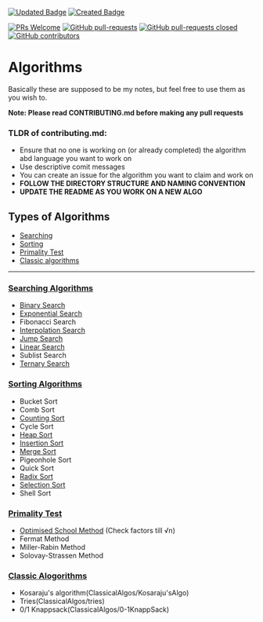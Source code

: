 [![Updated Badge](https://badges.pufler.dev/updated/deutranium/Algorithms)](https://badges.pufler.dev)
[![Created Badge](https://badges.pufler.dev/created/deutranium/Algorithms)](https://badges.pufler.dev)

[![PRs Welcome](https://img.shields.io/badge/PRs-welcome-brightgreen.svg)](http://makeapullrequest.com)
[![GitHub pull-requests](https://img.shields.io/github/issues-pr/deutranium/Algorithms.svg)](https://GitHub.com/Naereen/StrapDown.js/pull/)
[![GitHub pull-requests closed](https://img.shields.io/github/issues-pr-closed/deutranium/Algorithms.svg)](https://GitHub.com/deutranium/Algorithms/pull/)
[![GitHub contributors](https://img.shields.io/github/contributors/deutranium/Algorithms.svg)](https://GitHub.com/deutranium/Algorithms/graphs/contributors/)

# Algorithms

Basically these are supposed to be my notes, but feel free to use them as you wish to.

**Note: Please read CONTRIBUTING.md before making any pull requests**

### TLDR of contributing.md:

- Ensure that no one is working on (or already completed) the algorithm abd language you want to work on
- Use descriptive comit messages
- You can create an issue for the algorithm you want to claim and work on
- **FOLLOW THE DIRECTORY STRUCTURE AND NAMING CONVENTION**
- **UPDATE THE README AS YOU WORK ON A NEW ALGO**


## Types of Algorithms

- [Searching](#searching-algorithms)
- [Sorting](#sorting-algorithms)
- [Primality Test](#primality-test)
- [Classic algorithms](#classic-algos)

<hr>

### [Searching Algorithms](searchingAlgo)
- [Binary Search](searchingAlgo/binarySearch)
- [Exponential Search](searchingAlgo/exponentialSearch)
- Fibonacci Search
- [Interpolation Search](searchingAlgo/interpolationSearch)
- [Jump Search](searchingAlgo/jumpSearch)
- [Linear Search](searchingAlgo/linearSearch)
- Sublist Search
- [Ternary Search](searchingAlgo/ternarySearch)

### [Sorting Algorithms](sortingAlgo)
- Bucket Sort
- Comb Sort
- [Counting Sort](sortingAlgo/countingSort)
- Cycle Sort
- [Heap Sort](sortingAlgo/heapSort)
- [Insertion Sort](sortingAlgo/insertionSort)
- [Merge Sort](sortingAlgo/mergeSort)
- Pigeonhole Sort
- Quick Sort
- [Radix Sort](sortingAlgo/radixSort)
- [Selection Sort](sortingAlgo/selectionSort)
- Shell Sort

### [Primality Test](primalityTest)
- [Optimised School Method](primalityTest/optimisedSchoolMethod) (Check factors till √n)
- Fermat Method
- Miller-Rabin Method
- Solovay-Strassen Method

### [Classic Alogorithms](ClassicalAlgos)
- Kosaraju's algorithm(ClassicalAlgos/Kosaraju'sAlgo)
- Tries(ClassicalAlgos/tries)
- 0/1 Knappsack(ClassicalAlgos/0-1KnappSack)
